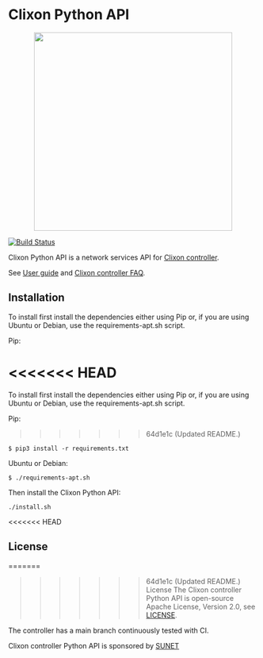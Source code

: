 # Clixon Python API
<div align="center">
  <img src="https://www.clicon.org/Clixon_logga_liggande_med-ikon.png" width="400">
</div>

[![Build Status](https://github.com/clicon/clixon-pyapi/actions/workflows/ci.yml/badge.svg)](https://github.com/clicon/clixon-pyapi/actions/workflows/ci.yml)

Clixon Python API is a network services API for [Clixon controller](https://github.com/clicon/clixon-controller).

See [User guide](https://clixon-controller-docs.readthedocs.io/en/latest/) and [Clixon controller FAQ](https://github.com/clicon/clixon-controller/blob/main/FAQ.md).

## Installation
To install first install the dependencies either using Pip or, if you are using Ubuntu or Debian, use the requirements-apt.sh script.

Pip:

<<<<<<< HEAD
=======
To install first install the dependencies either using Pip or, if you are using Ubuntu or Debian, use the requirements-apt.sh script.

Pip:

>>>>>>> 64d1e1c (Updated README.)
```
$ pip3 install -r requirements.txt
```

Ubuntu or Debian:

```
$ ./requirements-apt.sh
```

Then install the Clixon Python API:

```
./install.sh
```

<<<<<<< HEAD
## License
=======

>>>>>>> 64d1e1c (Updated README.)
License The Clixon controller Python API is open-source Apache
License, Version 2.0, see
[LICENSE](https://github.com/clicon/clixon-pyapi/blob/main/LICENSE).

The controller has a main branch continuously tested with CI.

Clixon controller Python API is sponsored by [SUNET](https://www.sunet.se)
